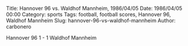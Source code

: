 Title: Hannover 96 vs. Waldhof Mannheim, 1986/04/05
Date: 1986/04/05 00:00
Category: sports
Tags: football, football scores, Hannover 96, Waldhof Mannheim
Slug: hannover-96-vs-waldhof-mannheim
Author: carbonero


Hannover 96 1 - 1 Waldhof Mannheim
